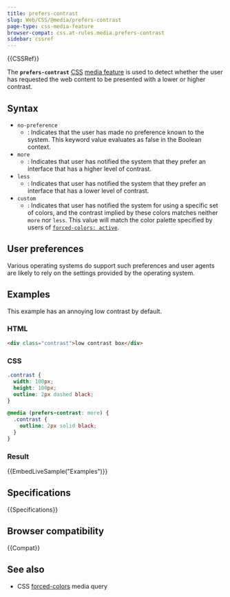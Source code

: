 ```yaml
---
title: prefers-contrast
slug: Web/CSS/@media/prefers-contrast
page-type: css-media-feature
browser-compat: css.at-rules.media.prefers-contrast
sidebar: cssref
---
```


{{CSSRef}}

The **`prefers-contrast`** [CSS](/en-US/docs/Web/CSS) [media feature](/en-US/docs/Web/CSS/@media#media_features) is used to detect whether the user has requested the web content to be presented with a lower or higher contrast.

## Syntax

- `no-preference`
  - : Indicates that the user has made no preference known to the system. This keyword value evaluates as false in the Boolean context.
- `more`
  - : Indicates that user has notified the system that they prefer an interface that has a higher level of contrast.
- `less`
  - : Indicates that user has notified the system that they prefer an interface that has a lower level of contrast.
- `custom`
  - : Indicates that user has notified the system for using a specific set of colors, and the contrast implied by these colors matches neither `more` nor `less`. This value will match the color palette specified by users of [`forced-colors: active`](/en-US/docs/Web/CSS/@media/forced-colors).

## User preferences

Various operating systems do support such preferences and user agents are likely to rely on the settings provided by the operating system.

## Examples

This example has an annoying low contrast by default.

### HTML

```html
<div class="contrast">low contrast box</div>
```

### CSS

```css
.contrast {
  width: 100px;
  height: 100px;
  outline: 2px dashed black;
}

@media (prefers-contrast: more) {
  .contrast {
    outline: 2px solid black;
  }
}
```

### Result

{{EmbedLiveSample("Examples")}}

## Specifications

{{Specifications}}

## Browser compatibility

{{Compat}}

## See also

- CSS [forced-colors](/en-US/docs/Web/CSS/@media/forced-colors) media query
